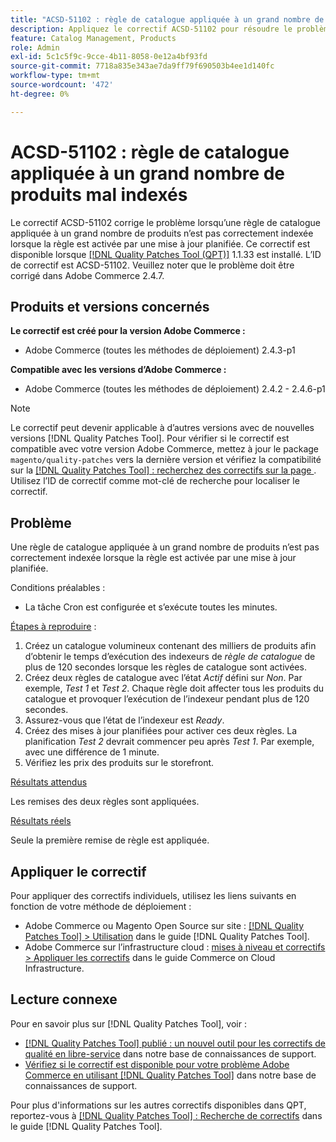 ```yaml
---
title: "ACSD-51102 : règle de catalogue appliquée à un grand nombre de produits incorrectement indexés"
description: Appliquez le correctif ACSD-51102 pour résoudre le problème Adobe Commerce en raison duquel une règle de catalogue appliquée à un grand nombre de produits n’est pas correctement indexée lorsque la règle est activée par une mise à jour planifiée.
feature: Catalog Management, Products
role: Admin
exl-id: 5c1c5f9c-9cce-4b11-8058-0e12a4bf93fd
source-git-commit: 7718a835e343ae7da9ff79f690503b4ee1d140fc
workflow-type: tm+mt
source-wordcount: '472'
ht-degree: 0%

---
```


# ACSD-51102 : règle de catalogue appliquée à un grand nombre de produits mal indexés

Le correctif ACSD-51102 corrige le problème lorsqu’une règle de catalogue appliquée à un grand nombre de produits n’est pas correctement indexée lorsque la règle est activée par une mise à jour planifiée. Ce correctif est disponible lorsque [[!DNL Quality Patches Tool (QPT)]](/help/announcements/adobe-commerce-announcements/magento-quality-patches-released-new-tool-to-self-serve-quality-patches.md) 1.1.33 est installé. L’ID de correctif est ACSD-51102. Veuillez noter que le problème doit être corrigé dans Adobe Commerce 2.4.7.

## Produits et versions concernés

**Le correctif est créé pour la version Adobe Commerce :**

* Adobe Commerce (toutes les méthodes de déploiement) 2.4.3-p1

**Compatible avec les versions d’Adobe Commerce :**

* Adobe Commerce (toutes les méthodes de déploiement) 2.4.2 - 2.4.6-p1

>[!NOTE]
>
>Le correctif peut devenir applicable à d’autres versions avec de nouvelles versions [!DNL Quality Patches Tool]. Pour vérifier si le correctif est compatible avec votre version Adobe Commerce, mettez à jour le package `magento/quality-patches` vers la dernière version et vérifiez la compatibilité sur la [[!DNL Quality Patches Tool] : recherchez des correctifs sur la page ](https://experienceleague.adobe.com/tools/commerce-quality-patches/index.html). Utilisez l’ID de correctif comme mot-clé de recherche pour localiser le correctif.

## Problème

Une règle de catalogue appliquée à un grand nombre de produits n’est pas correctement indexée lorsque la règle est activée par une mise à jour planifiée.

Conditions préalables :

* La tâche Cron est configurée et s’exécute toutes les minutes.

<u>Étapes à reproduire</u> :

1. Créez un catalogue volumineux contenant des milliers de produits afin d’obtenir le temps d’exécution des indexeurs de *règle de catalogue* de plus de 120 secondes lorsque les règles de catalogue sont activées.
2. Créez deux règles de catalogue avec l’état *Actif* défini sur *Non*.  Par exemple, *Test 1* et *Test 2*. Chaque règle doit affecter tous les produits du catalogue et provoquer l’exécution de l’indexeur pendant plus de 120 secondes.
3. Assurez-vous que l’état de l’indexeur est *Ready*.
4. Créez des mises à jour planifiées pour activer ces deux règles. La planification *Test 2* devrait commencer peu après *Test 1*. Par exemple, avec une différence de 1 minute.
5. Vérifiez les prix des produits sur le storefront.

<u>Résultats attendus</u>

Les remises des deux règles sont appliquées.

<u>Résultats réels</u>

Seule la première remise de règle est appliquée.

## Appliquer le correctif

Pour appliquer des correctifs individuels, utilisez les liens suivants en fonction de votre méthode de déploiement :

* Adobe Commerce ou Magento Open Source sur site : [[!DNL Quality Patches Tool] > Utilisation](<https://experienceleague.adobe.com/docs/commerce-operations/tools/quality-patches-tool/usage.html>) dans le guide [!DNL Quality Patches Tool].
* Adobe Commerce sur l’infrastructure cloud : [mises à niveau et correctifs > Appliquer les correctifs](https://experienceleague.adobe.com/docs/commerce-cloud-service/user-guide/develop/upgrade/apply-patches.html) dans le guide Commerce on Cloud Infrastructure.

## Lecture connexe

Pour en savoir plus sur [!DNL Quality Patches Tool], voir :

* [[!DNL Quality Patches Tool] publié : un nouvel outil pour les correctifs de qualité en libre-service](/help/announcements/adobe-commerce-announcements/magento-quality-patches-released-new-tool-to-self-serve-quality-patches.md) dans notre base de connaissances de support.
* [Vérifiez si le correctif est disponible pour votre problème Adobe Commerce en utilisant  [!DNL Quality Patches Tool]](/help/support-tools/patches-available-in-qpt-tool/check-patch-for-magento-issue-with-magento-quality-patches.md) dans notre base de connaissances de support.

Pour plus d&#39;informations sur les autres correctifs disponibles dans QPT, reportez-vous à [[!DNL Quality Patches Tool] : Recherche de correctifs](<https://experienceleague.adobe.com/tools/commerce-quality-patches/index.html>) dans le guide [!DNL Quality Patches Tool].
